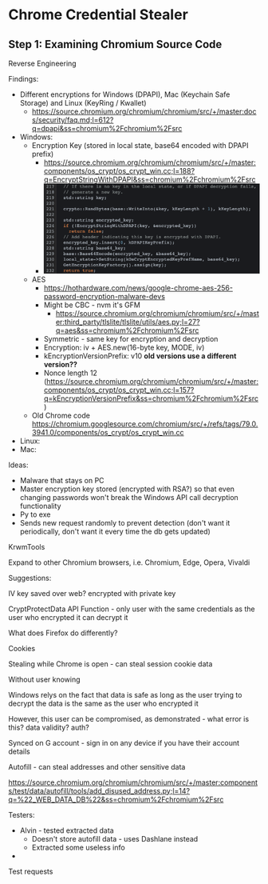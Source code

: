 # Chrome Credential Stealer

## Step 1: Examining Chromium Source Code







Reverse Engineering

Findings:

- Different encryptions for Windows (DPAPI), Mac (Keychain Safe Storage) and Linux (KeyRing / Kwallet)
  - https://source.chromium.org/chromium/chromium/src/+/master:docs/security/faq.md;l=612?q=dpapi&ss=chromium%2Fchromium%2Fsrc
- Windows:
  - Encryption Key (stored in local state, base64 encoded with DPAPI prefix)
    - https://source.chromium.org/chromium/chromium/src/+/master:components/os_crypt/os_crypt_win.cc;l=188?q=EncryptStringWithDPAPI&ss=chromium%2Fchromium%2Fsrc
    - ![image-20210322122307430](images/image-20210322122307430.png)
  - AES
    - https://hothardware.com/news/google-chrome-aes-256-password-encryption-malware-devs
    - Might be CBC - nvm it's GFM
      - https://source.chromium.org/chromium/chromium/src/+/master:third_party/tlslite/tlslite/utils/aes.py;l=27?q=aes&ss=chromium%2Fchromium%2Fsrc
    - Symmetric - same key for encryption and decryption
    - Encryption: iv + AES.new(16-byte key, MODE, iv)
    - kEncryptionVersionPrefix: v10 **old versions use a different version??**
    - Nonce length 12 (https://source.chromium.org/chromium/chromium/src/+/master:components/os_crypt/os_crypt_win.cc;l=157?q=kEncryptionVersionPrefix&ss=chromium%2Fchromium%2Fsrc)
  - Old Chrome code https://chromium.googlesource.com/chromium/src/+/refs/tags/79.0.3941.0/components/os_crypt/os_crypt_win.cc
- Linux:
- Mac:

Ideas:

- Malware that stays on PC
- Master encryption key stored (encrypted with RSA?) so that even changing passwords won't break the Windows API call decryption functionality
- Py to exe
- Sends new request randomly to prevent detection (don't want it periodically, don't want it every time the db gets updated)



KrwmTools

Expand to other Chromium browsers, i.e. Chromium, Edge, Opera, Vivaldi



Suggestions:

IV key saved over web? encrypted with private key

CryptProtectData API Function - only user with the same credentials as the user who encrypted it can decrypt it

What does Firefox do differently?





Cookies

Stealing while Chrome is open - can steal session cookie data

Without user knowing





Windows relys on the fact that data is safe as long as the user trying to decrypt the data is the same as the user who encrypted it

However, this user can be compromised, as demonstrated - what error is this? data validity? auth?

Synced on G account - sign in on any device if you have their account details



Autofill - can steal addresses and other sensitive data

https://source.chromium.org/chromium/chromium/src/+/master:components/test/data/autofill/tools/add_disused_address.py;l=14?q=%22_WEB_DATA_DB%22&ss=chromium%2Fchromium%2Fsrc





Testers:

- Alvin - tested extracted data
  - Doesn't store autofill data - uses Dashlane instead
  - Extracted some useless info
- 





Test requests



